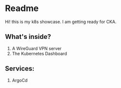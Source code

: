 # Readme
Hi! this is my k8s showcase. I am getting ready for CKA.

## What's inside?
1. A WireGuard VPN server
2. The Kubernetes Dashboard

## Services:
1. ArgoCd